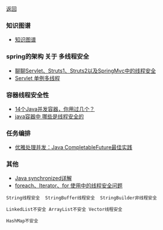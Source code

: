 [返回](/java/index)

### 知识图谱
* [知识图谱](knowledge/index)

### spring的架构 关于 多线程安全
* [聊聊Servlet、Struts1、Struts2以及SpringMvc中的线程安全](https://developer.aliyun.com/article/581565)
* [Servlet 单例多线程](servlet-single-mode-multi-threads)

### 容器线程安全性
* [14个Java并发容器，你用过几个？](https://zhuanlan.zhihu.com/p/268231810)
* [java容器中   哪些是线程安全的](https://www.cnblogs.com/mark5/p/11107310.html)

### 任务编排
* [优雅处理并发：Java CompletableFuture最佳实践](https://segmentfault.com/a/1190000044543793)

### 其他
* [Java synchronized详解](https://www.cnblogs.com/devinzhang/archive/2011/12/14/2287675.html)
* [foreach、Iterator、for 使用中的线程安全问题](https://blog.csdn.net/weixin_41922349/article/details/105530836)


```
String线程安全  StringBuffer线程安全  StringBuilder非线程安全

LinkedList不安全 ArrayList不安全 Vector线程安全

HashMap不安全

```